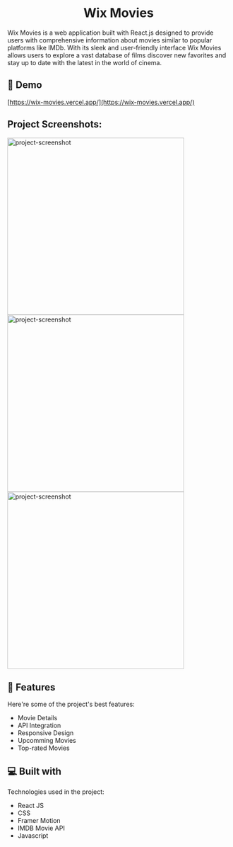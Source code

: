 <h1 align="center" id="title">Wix Movies</h1>

<p id="description">Wix Movies is a web application built with React.js designed to provide users with comprehensive information about movies similar to popular platforms like IMDb. With its sleek and user-friendly interface Wix Movies allows users to explore a vast database of films discover new favorites and stay up to date with the latest in the world of cinema.</p>

<h2>🚀 Demo</h2>

[https://wix-movies.vercel.app/](https://wix-movies.vercel.app/)

<h2>Project Screenshots:</h2>

<img src="https://i.postimg.cc/QC9H3Fh6/Screenshot-99.png" alt="project-screenshot" width="400" height="400/">

<img src="https://i.postimg.cc/qqPgMp7p/Screenshot-100.png" alt="project-screenshot" width="400" height="400/">

<img src="https://i.postimg.cc/sX0vqYdQ/Screenshot-102.png" alt="project-screenshot" width="400" height="400/">

  
  
<h2>🧐 Features</h2>

Here're some of the project's best features:

*   Movie Details
*   API Integration
*   Responsive Design
*   Upcomming Movies
*   Top-rated Movies

  
  
<h2>💻 Built with</h2>

Technologies used in the project:

*   React JS
*   CSS
*   Framer Motion
*   IMDB Movie API
*   Javascript
